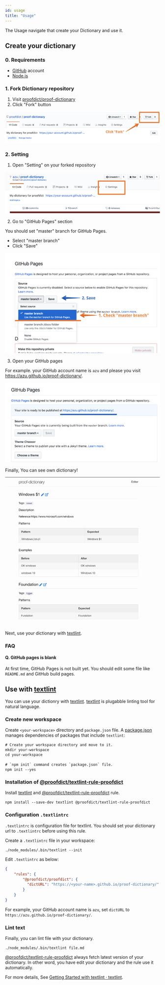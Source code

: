 ```yaml
---
id: usage
title: "Usage"
---
```


The Usage navigate that create your Dictionary and use it.

## Create your dictionary

### 0. Requirements

- [GitHub](https://github.com/) account
- [Node.js](http://nodejs.org/)

### 1. Fork Dictionary repository

1. Visit [proofdict/proof-dictionary](https://github.com/proofdict/proof-dictionary "proofdict/proof-dictionary")
2. Click "Fork" button

![fork](assets/fork.png)

### 2. Setting

1. Open "Setting" on your forked repository

![open setting](assets/open-settings.png)

2. Go to "GitHub Pages" section

You should set "master" branch for GitHub Pages.

- Select "master branch"
- Click "Save"
    
![GitHub Pages](assets/settings.png)

3. Open your GitHub pages

For example. your GitHub account name is `azu` and please you visit <https://azu.github.io/proof-dictionary/>.

![your-github-pages.png](assets/your-github-pages.png)

Finally, You can see own dictionary!

![gh-pages](assets/gh-pages.png)

Next, use your dictionary with [textlint](https://textlint.github.io/).

### FAQ

#### Q. GitHub pages is blank

At first time, GitHub Pages is not built yet.
You should edit some file like `README.md` and GitHub build pages.

## Use with [textlint](https://textlint.github.io/)

You can use your dictionry with [textlint](https://textlint.github.io/).
[textlint](https://textlint.github.io/) is plugabble linting tool for natural language.

### Create new workspace

Create `<your-workspace>` directory and `package.json` file. A [package.json](https://docs.npmjs.com/files/package.json "package.json") manages dependencies of packages that include `textlint`:

```
# Create your workspace directory and move to it.
mkdir your-workspace
cd your-workspace

# `npm init` command creates `package.json` file.
npm init --yes
```

### Installation of [@proofdict/textlint-rule-proofdict](https://github.com/proofdict/proofdict/tree/master/packages/%40proofdict/textlint-rule-proofdict)

Install [textlint](https://textlint.github.io/) and [@proofdict/textlint-rule-proofdict](https://github.com/proofdict/proofdict/tree/master/packages/%40proofdict/textlint-rule-proofdict) rule.

```
npm install --save-dev textlint @proofdict/textlint-rule-proofdict
```

### Configuration `.textlintrc`

`.textlintrc` is configuration file for textlint.
You should set your dictionary url to `.textlintrc` before using this rule.

Create a `.textlintrc` file in your workspace:


```
./node_modules/.bin/textlint --init
```

Edit `.textlintrc` as below:

```json
{
    "rules": {
        "@proofdict/proofdict": {
          "dictURL": "https://<your-name>.github.io/proof-dictionary/"
        }
    }
}
```

For example, your GitHub account name is `azu`, set `dictURL` to `https://azu.github.io/proof-dictionary/`.

### Lint text

Finally, you can lint file with your dictionary.

```
./node_modules/.bin/textlint file.md
```

[@proofdict/textlint-rule-proofdict](https://github.com/proofdict/proofdict/tree/master/packages/%40proofdict/textlint-rule-proofdict) always fetch latest version of your dictionary.
In other word, you have edit your dictionary and the rule use it automatically.

For more details, See [Getting Started with textlint · textlint](https://textlint.github.io/docs/getting-started.html "Getting Started with textlint · textlint").

